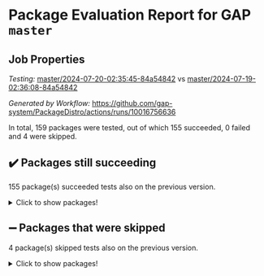 # Package Evaluation Report for GAP `master`

## Job Properties

*Testing:* [master/2024-07-20-02:35:45-84a54842](https://github.com/gap-system/PackageDistro/blob/data/reports/master/2024-07-20-02:35:45-84a54842) vs [master/2024-07-19-02:36:08-84a54842](https://github.com/gap-system/PackageDistro/blob/data/reports/master/2024-07-19-02:36:08-84a54842)

*Generated by Workflow:* https://github.com/gap-system/PackageDistro/actions/runs/10016756636

In total, 159 packages were tested, out of which 155 succeeded, 0 failed and 4 were skipped.

## :heavy_check_mark: Packages still succeeding

155 package(s) succeeded tests also on the previous version.
<details><summary>Click to show packages!</summary>

- 4ti2interface 2023.02-04 [(success)](https://github.com/gap-system/PackageDistro/actions/runs/10016756636/job/27690242443)
- ace 5.6.2 [(success)](https://github.com/gap-system/PackageDistro/actions/runs/10016756636/job/27690242533)
- aclib 1.3.2 [(success)](https://github.com/gap-system/PackageDistro/actions/runs/10016756636/job/27690242608)
- agt 0.3.1 [(success)](https://github.com/gap-system/PackageDistro/actions/runs/10016756636/job/27690242683)
- alnuth 3.2.1 [(success)](https://github.com/gap-system/PackageDistro/actions/runs/10016756636/job/27690242772)
- anupq 3.3.0 [(success)](https://github.com/gap-system/PackageDistro/actions/runs/10016756636/job/27690242892)
- atlasrep 2.1.8 [(success)](https://github.com/gap-system/PackageDistro/actions/runs/10016756636/job/27690242962)
- autodoc 2023.06.19 [(success)](https://github.com/gap-system/PackageDistro/actions/runs/10016756636/job/27690243051)
- automata 1.15 [(success)](https://github.com/gap-system/PackageDistro/actions/runs/10016756636/job/27690243121)
- automgrp 1.3.2 [(success)](https://github.com/gap-system/PackageDistro/actions/runs/10016756636/job/27690243202)
- autpgrp 1.11 [(success)](https://github.com/gap-system/PackageDistro/actions/runs/10016756636/job/27690244401)
- cap 2024.07-06 [(success)](https://github.com/gap-system/PackageDistro/actions/runs/10016756636/job/27690244624)
- caratinterface 2.3.6 [(success)](https://github.com/gap-system/PackageDistro/actions/runs/10016756636/job/27690244782)
- cddinterface 2022.11.01 [(success)](https://github.com/gap-system/PackageDistro/actions/runs/10016756636/job/27690245282)
- circle 1.6.6 [(success)](https://github.com/gap-system/PackageDistro/actions/runs/10016756636/job/27690245912)
- classicpres 1.22 [(success)](https://github.com/gap-system/PackageDistro/actions/runs/10016756636/job/27690246005)
- cohomolo 1.6.11 [(success)](https://github.com/gap-system/PackageDistro/actions/runs/10016756636/job/27690246107)
- congruence 1.2.6 [(success)](https://github.com/gap-system/PackageDistro/actions/runs/10016756636/job/27690246190)
- corelg 1.57 [(success)](https://github.com/gap-system/PackageDistro/actions/runs/10016756636/job/27690246267)
- crime 1.6 [(success)](https://github.com/gap-system/PackageDistro/actions/runs/10016756636/job/27690246361)
- crisp 1.4.6 [(success)](https://github.com/gap-system/PackageDistro/actions/runs/10016756636/job/27690246449)
- crypting 0.10.4 [(success)](https://github.com/gap-system/PackageDistro/actions/runs/10016756636/job/27690246537)
- cryst 4.1.27 [(success)](https://github.com/gap-system/PackageDistro/actions/runs/10016756636/job/27690246634)
- crystcat 1.1.10 [(success)](https://github.com/gap-system/PackageDistro/actions/runs/10016756636/job/27690246723)
- ctbllib 1.3.9 [(success)](https://github.com/gap-system/PackageDistro/actions/runs/10016756636/job/27690246836)
- cubefree 1.19 [(success)](https://github.com/gap-system/PackageDistro/actions/runs/10016756636/job/27690246946)
- curlinterface 2.3.2 [(success)](https://github.com/gap-system/PackageDistro/actions/runs/10016756636/job/27690247045)
- cvec 2.8.1 [(success)](https://github.com/gap-system/PackageDistro/actions/runs/10016756636/job/27690247168)
- datastructures 0.3.0 [(success)](https://github.com/gap-system/PackageDistro/actions/runs/10016756636/job/27690247272)
- deepthought 1.0.6 [(success)](https://github.com/gap-system/PackageDistro/actions/runs/10016756636/job/27690247385)
- design 1.8 [(success)](https://github.com/gap-system/PackageDistro/actions/runs/10016756636/job/27690247497)
- difsets 2.3.1 [(success)](https://github.com/gap-system/PackageDistro/actions/runs/10016756636/job/27690247593)
- digraphs 1.7.1 [(success)](https://github.com/gap-system/PackageDistro/actions/runs/10016756636/job/27690247696)
- edim 1.3.8 [(success)](https://github.com/gap-system/PackageDistro/actions/runs/10016756636/job/27690247791)
- example 4.3.4 [(success)](https://github.com/gap-system/PackageDistro/actions/runs/10016756636/job/27690247993)
- examplesforhomalg 2023.10-01 [(success)](https://github.com/gap-system/PackageDistro/actions/runs/10016756636/job/27690248077)
- factint 1.6.3 [(success)](https://github.com/gap-system/PackageDistro/actions/runs/10016756636/job/27690248189)
- ferret 1.0.11 [(success)](https://github.com/gap-system/PackageDistro/actions/runs/10016756636/job/27690248293)
- fga 1.5.0 [(success)](https://github.com/gap-system/PackageDistro/actions/runs/10016756636/job/27690248384)
- fining 1.5.6 [(success)](https://github.com/gap-system/PackageDistro/actions/runs/10016756636/job/27690248467)
- float 1.0.4 [(success)](https://github.com/gap-system/PackageDistro/actions/runs/10016756636/job/27690248553)
- format 1.4.4 [(success)](https://github.com/gap-system/PackageDistro/actions/runs/10016756636/job/27690248646)
- forms 1.2.11 [(success)](https://github.com/gap-system/PackageDistro/actions/runs/10016756636/job/27690248727)
- fplsa 1.2.6 [(success)](https://github.com/gap-system/PackageDistro/actions/runs/10016756636/job/27690248824)
- fr 2.4.13 [(success)](https://github.com/gap-system/PackageDistro/actions/runs/10016756636/job/27690248926)
- francy 2.0.3 [(success)](https://github.com/gap-system/PackageDistro/actions/runs/10016756636/job/27690249020)
- fwtree 1.3 [(success)](https://github.com/gap-system/PackageDistro/actions/runs/10016756636/job/27690249120)
- gapdoc 1.6.7 [(success)](https://github.com/gap-system/PackageDistro/actions/runs/10016756636/job/27690249223)
- gauss 2023.02-04 [(success)](https://github.com/gap-system/PackageDistro/actions/runs/10016756636/job/27690249340)
- gaussforhomalg 2024.07-01 [(success)](https://github.com/gap-system/PackageDistro/actions/runs/10016756636/job/27690249470)
- gbnp 1.0.5 [(success)](https://github.com/gap-system/PackageDistro/actions/runs/10016756636/job/27690249563)
- generalizedmorphismsforcap 2024.04-01 [(success)](https://github.com/gap-system/PackageDistro/actions/runs/10016756636/job/27690249676)
- genss 1.6.8 [(success)](https://github.com/gap-system/PackageDistro/actions/runs/10016756636/job/27690249791)
- gradedmodules 2024.01-01 [(success)](https://github.com/gap-system/PackageDistro/actions/runs/10016756636/job/27690249883)
- gradedringforhomalg 2024.07-01 [(success)](https://github.com/gap-system/PackageDistro/actions/runs/10016756636/job/27690249975)
- grape 4.9.0 [(success)](https://github.com/gap-system/PackageDistro/actions/runs/10016756636/job/27690250079)
- groupoids 1.74 [(success)](https://github.com/gap-system/PackageDistro/actions/runs/10016756636/job/27690250192)
- grpconst 2.6.5 [(success)](https://github.com/gap-system/PackageDistro/actions/runs/10016756636/job/27690250273)
- guarana 0.96.3 [(success)](https://github.com/gap-system/PackageDistro/actions/runs/10016756636/job/27690250356)
- guava 3.19 [(success)](https://github.com/gap-system/PackageDistro/actions/runs/10016756636/job/27690250443)
- hap 1.62 [(success)](https://github.com/gap-system/PackageDistro/actions/runs/10016756636/job/27690250532)
- hapcryst 0.1.15 [(success)](https://github.com/gap-system/PackageDistro/actions/runs/10016756636/job/27690250616)
- hecke 1.5.3 [(success)](https://github.com/gap-system/PackageDistro/actions/runs/10016756636/job/27690250692)
- help 4.0 [(success)](https://github.com/gap-system/PackageDistro/actions/runs/10016756636/job/27690250794)
- homalg 2024.01-01 [(success)](https://github.com/gap-system/PackageDistro/actions/runs/10016756636/job/27690250878)
- homalgtocas 2023.11-01 [(success)](https://github.com/gap-system/PackageDistro/actions/runs/10016756636/job/27690250965)
- idrel 2.47 [(success)](https://github.com/gap-system/PackageDistro/actions/runs/10016756636/job/27690251043)
- images 1.3.2 [(success)](https://github.com/gap-system/PackageDistro/actions/runs/10016756636/job/27690251111)
- intpic 0.3.0 [(success)](https://github.com/gap-system/PackageDistro/actions/runs/10016756636/job/27690251202)
- io 4.8.2 [(success)](https://github.com/gap-system/PackageDistro/actions/runs/10016756636/job/27690251284)
- io_forhomalg 2023.02-04 [(success)](https://github.com/gap-system/PackageDistro/actions/runs/10016756636/job/27690251357)
- irredsol 1.4.4 [(success)](https://github.com/gap-system/PackageDistro/actions/runs/10016756636/job/27690251469)
- json 2.2.1 [(success)](https://github.com/gap-system/PackageDistro/actions/runs/10016756636/job/27690251595)
- jupyterkernel 1.5.1 [(success)](https://github.com/gap-system/PackageDistro/actions/runs/10016756636/job/27690251687)
- jupyterviz 1.5.6 [(success)](https://github.com/gap-system/PackageDistro/actions/runs/10016756636/job/27690251781)
- kan 1.37 [(success)](https://github.com/gap-system/PackageDistro/actions/runs/10016756636/job/27690251864)
- kbmag 1.5.11 [(success)](https://github.com/gap-system/PackageDistro/actions/runs/10016756636/job/27690251969)
- laguna 3.9.7 [(success)](https://github.com/gap-system/PackageDistro/actions/runs/10016756636/job/27690252047)
- liealgdb 2.2.1 [(success)](https://github.com/gap-system/PackageDistro/actions/runs/10016756636/job/27690252150)
- liepring 2.9.1 [(success)](https://github.com/gap-system/PackageDistro/actions/runs/10016756636/job/27690252243)
- liering 2.4.2 [(success)](https://github.com/gap-system/PackageDistro/actions/runs/10016756636/job/27690252323)
- linearalgebraforcap 2024.07-05 [(success)](https://github.com/gap-system/PackageDistro/actions/runs/10016756636/job/27690252404)
- lins 0.9 [(success)](https://github.com/gap-system/PackageDistro/actions/runs/10016756636/job/27690252502)
- localizeringforhomalg 2023.10-01 [(success)](https://github.com/gap-system/PackageDistro/actions/runs/10016756636/job/27690252595)
- loops 3.4.3 [(success)](https://github.com/gap-system/PackageDistro/actions/runs/10016756636/job/27690252697)
- lpres 1.1.1 [(success)](https://github.com/gap-system/PackageDistro/actions/runs/10016756636/job/27690252794)
- majoranaalgebras 1.5.2 [(success)](https://github.com/gap-system/PackageDistro/actions/runs/10016756636/job/27690252883)
- mapclass 1.4.6 [(success)](https://github.com/gap-system/PackageDistro/actions/runs/10016756636/job/27690252966)
- matgrp 0.70 [(success)](https://github.com/gap-system/PackageDistro/actions/runs/10016756636/job/27690253044)
- matricesforhomalg 2024.07-01 [(success)](https://github.com/gap-system/PackageDistro/actions/runs/10016756636/job/27690253115)
- modisom 2.5.4 [(success)](https://github.com/gap-system/PackageDistro/actions/runs/10016756636/job/27690253199)
- modulepresentationsforcap 2024.07-02 [(success)](https://github.com/gap-system/PackageDistro/actions/runs/10016756636/job/27690253276)
- modules 2024.01-01 [(success)](https://github.com/gap-system/PackageDistro/actions/runs/10016756636/job/27690253379)
- monoidalcategories 2024.06-02 [(success)](https://github.com/gap-system/PackageDistro/actions/runs/10016756636/job/27690253451)
- nconvex 2022.09-01 [(success)](https://github.com/gap-system/PackageDistro/actions/runs/10016756636/job/27690253535)
- nilmat 1.4.2 [(success)](https://github.com/gap-system/PackageDistro/actions/runs/10016756636/job/27690253612)
- nock 1.5 [(success)](https://github.com/gap-system/PackageDistro/actions/runs/10016756636/job/27690253688)
- normalizinterface 1.3.6 [(success)](https://github.com/gap-system/PackageDistro/actions/runs/10016756636/job/27690253766)
- nq 2.5.11 [(success)](https://github.com/gap-system/PackageDistro/actions/runs/10016756636/job/27690253840)
- numericalsgps 1.3.1 [(success)](https://github.com/gap-system/PackageDistro/actions/runs/10016756636/job/27690253916)
- openmath 11.5.3 [(success)](https://github.com/gap-system/PackageDistro/actions/runs/10016756636/job/27690254006)
- orb 4.9.0 [(success)](https://github.com/gap-system/PackageDistro/actions/runs/10016756636/job/27690254076)
- packagemanager 1.4.3 [(success)](https://github.com/gap-system/PackageDistro/actions/runs/10016756636/job/27690254159)
- patternclass 2.4.3 [(success)](https://github.com/gap-system/PackageDistro/actions/runs/10016756636/job/27690254235)
- permut 2.0.5 [(success)](https://github.com/gap-system/PackageDistro/actions/runs/10016756636/job/27690254312)
- polenta 1.3.10 [(success)](https://github.com/gap-system/PackageDistro/actions/runs/10016756636/job/27690254392)
- polymaking 0.8.7 [(success)](https://github.com/gap-system/PackageDistro/actions/runs/10016756636/job/27690254482)
- primgrp 3.4.4 [(success)](https://github.com/gap-system/PackageDistro/actions/runs/10016756636/job/27690254556)
- profiling 2.5.4 [(success)](https://github.com/gap-system/PackageDistro/actions/runs/10016756636/job/27690254633)
- qdistrnd 0.9.4 [(success)](https://github.com/gap-system/PackageDistro/actions/runs/10016756636/job/27690254700)
- qpa 1.35 [(success)](https://github.com/gap-system/PackageDistro/actions/runs/10016756636/job/27690254760)
- quagroup 1.8.4 [(success)](https://github.com/gap-system/PackageDistro/actions/runs/10016756636/job/27690254822)
- radiroot 2.9 [(success)](https://github.com/gap-system/PackageDistro/actions/runs/10016756636/job/27690254914)
- rcwa 4.7.1 [(success)](https://github.com/gap-system/PackageDistro/actions/runs/10016756636/job/27690254979)
- rds 1.8 [(success)](https://github.com/gap-system/PackageDistro/actions/runs/10016756636/job/27690255049)
- recog 1.4.2 [(success)](https://github.com/gap-system/PackageDistro/actions/runs/10016756636/job/27690255121)
- repndecomp 1.3.0 [(success)](https://github.com/gap-system/PackageDistro/actions/runs/10016756636/job/27690255204)
- repsn 3.1.2 [(success)](https://github.com/gap-system/PackageDistro/actions/runs/10016756636/job/27690255285)
- resclasses 4.7.3 [(success)](https://github.com/gap-system/PackageDistro/actions/runs/10016756636/job/27690255367)
- ringsforhomalg 2024.06-01 [(success)](https://github.com/gap-system/PackageDistro/actions/runs/10016756636/job/27690255470)
- sco 2023.08-01 [(success)](https://github.com/gap-system/PackageDistro/actions/runs/10016756636/job/27690255547)
- scscp 2.4.3 [(success)](https://github.com/gap-system/PackageDistro/actions/runs/10016756636/job/27690255634)
- semigroups 5.3.7 [(success)](https://github.com/gap-system/PackageDistro/actions/runs/10016756636/job/27690255716)
- sglppow 2.4 [(success)](https://github.com/gap-system/PackageDistro/actions/runs/10016756636/job/27690255790)
- sgpviz 0.999.5 [(success)](https://github.com/gap-system/PackageDistro/actions/runs/10016756636/job/27690255897)
- simpcomp 2.1.14 [(success)](https://github.com/gap-system/PackageDistro/actions/runs/10016756636/job/27690255994)
- singular 2024.06.03 [(success)](https://github.com/gap-system/PackageDistro/actions/runs/10016756636/job/27690256087)
- sl2reps 1.1 [(success)](https://github.com/gap-system/PackageDistro/actions/runs/10016756636/job/27690256176)
- sla 1.6.2 [(success)](https://github.com/gap-system/PackageDistro/actions/runs/10016756636/job/27690256260)
- smallgrp 1.5.4 [(success)](https://github.com/gap-system/PackageDistro/actions/runs/10016756636/job/27690256372)
- smallsemi 0.7.0 [(success)](https://github.com/gap-system/PackageDistro/actions/runs/10016756636/job/27690256472)
- sonata 2.9.6 [(success)](https://github.com/gap-system/PackageDistro/actions/runs/10016756636/job/27690256574)
- sophus 1.27 [(success)](https://github.com/gap-system/PackageDistro/actions/runs/10016756636/job/27690256665)
- sotgrps 1.2 [(success)](https://github.com/gap-system/PackageDistro/actions/runs/10016756636/job/27690256763)
- spinsym 1.5.2 [(success)](https://github.com/gap-system/PackageDistro/actions/runs/10016756636/job/27690256843)
- standardff 1.0 [(success)](https://github.com/gap-system/PackageDistro/actions/runs/10016756636/job/27690256937)
- symbcompcc 1.3.2 [(success)](https://github.com/gap-system/PackageDistro/actions/runs/10016756636/job/27690257036)
- thelma 1.3 [(success)](https://github.com/gap-system/PackageDistro/actions/runs/10016756636/job/27690257141)
- tomlib 1.2.11 [(success)](https://github.com/gap-system/PackageDistro/actions/runs/10016756636/job/27690257227)
- toolsforhomalg 2024.07-01 [(success)](https://github.com/gap-system/PackageDistro/actions/runs/10016756636/job/27690257302)
- toric 1.9.6 [(success)](https://github.com/gap-system/PackageDistro/actions/runs/10016756636/job/27690257405)
- toricvarieties 2022.07.13 [(success)](https://github.com/gap-system/PackageDistro/actions/runs/10016756636/job/27690257504)
- transgrp 3.6.5 [(success)](https://github.com/gap-system/PackageDistro/actions/runs/10016756636/job/27690257581)
- typeset 1.2.2 [(success)](https://github.com/gap-system/PackageDistro/actions/runs/10016756636/job/27690257688)
- ugaly 4.1.3 [(success)](https://github.com/gap-system/PackageDistro/actions/runs/10016756636/job/27690257787)
- unipot 1.6 [(success)](https://github.com/gap-system/PackageDistro/actions/runs/10016756636/job/27690257881)
- unitlib 4.2.0 [(success)](https://github.com/gap-system/PackageDistro/actions/runs/10016756636/job/27690257981)
- utils 0.85 [(success)](https://github.com/gap-system/PackageDistro/actions/runs/10016756636/job/27690258077)
- uuid 0.7 [(success)](https://github.com/gap-system/PackageDistro/actions/runs/10016756636/job/27690258169)
- walrus 0.9991 [(success)](https://github.com/gap-system/PackageDistro/actions/runs/10016756636/job/27690258279)
- wedderga 4.10.5 [(success)](https://github.com/gap-system/PackageDistro/actions/runs/10016756636/job/27690258388)
- xmod 2.92 [(success)](https://github.com/gap-system/PackageDistro/actions/runs/10016756636/job/27690258474)
- xmodalg 1.23 [(success)](https://github.com/gap-system/PackageDistro/actions/runs/10016756636/job/27690258553)
- yangbaxter 0.10.6 [(success)](https://github.com/gap-system/PackageDistro/actions/runs/10016756636/job/27690258635)
- zeromqinterface 0.15 [(success)](https://github.com/gap-system/PackageDistro/actions/runs/10016756636/job/27690258710)
</details>

## :heavy_minus_sign: Packages that were skipped

4 package(s) skipped tests also on the previous version.
<details><summary>Click to show packages!</summary>

- browse 1.8.21 [(skipped)](https://github.com/gap-system/PackageDistro/actions/runs/10016756636/job/27690089067)
- itc 1.5.1 [(skipped)](https://github.com/gap-system/PackageDistro/actions/runs/10016756636/job/27690089067)
- polycyclic 2.16 [(skipped)](https://github.com/gap-system/PackageDistro/actions/runs/10016756636/job/27690089067)
- xgap 4.32 [(skipped)](https://github.com/gap-system/PackageDistro/actions/runs/10016756636/job/27690089067)
</details>


